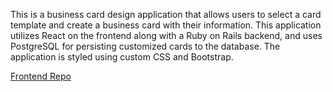 This is a business card design application that allows users to select a card template and create a business card with their information. This application utilizes React on the frontend along with a Ruby on Rails backend, and uses PostgreSQL for persisting customized cards to the database. The application is styled using custom CSS and Bootstrap.

[Frontend Repo](https://github.com/jlindner22/business-card-frontend)

